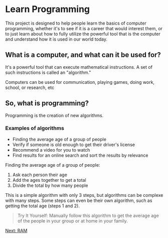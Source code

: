 # Learn Programming

This project is designed to help people learn the basics of computer programming, whether it's to see if it is a career that would interest them, or to just learn about how to fully utilize the powerful tool that is the computer and understand how it is used in our world today.

## What is a computer, and what can it be used for?

It's a powerful tool that can execute mathematical instructions. A set of such instructions is called an "algorithm."

Computers can be used for communication, playing games, doing work, school, or research, etc

## So, what is programming?

Programming is the creation of new algorithms.

### Examples of algorithms

- Finding the average age of a group of people
- Verify if someone is old enough to get their driver's license
- Recommend a video for you to watch
- Find results for an online search and sort the results by relevance

Finding the average age of a group of people:
1. Ask each person their age
2. Add the ages together to get a total
3. Divide the total by how many people

This is a simple algorithm with only 3 steps, but algorithms can be complexe with many steps. Some steps can even be their own algorithm, such as getting the total age (steps 1 and 2).

> Try It Yourself: Manually follow this algorithm to get the average age of the people in your group or at home in your family.

[Next: RAM]()
